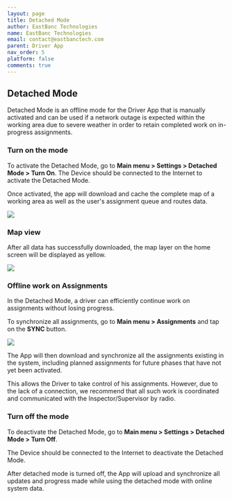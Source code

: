 ```yaml
---
layout: page
title: Detached Mode
author: EastBanc Technologies
name: EastBanc Technologies
email: contact@eastbanctech.com
parent: Driver App
nav_order: 5
platform: false
comments: true
---
```



## Detached Mode

Detached Mode is an offline mode for the Driver App that is manually activated and can be used if a network outage is expected within the working area due to severe weather in order to retain completed work on in-progress assignments.


### Turn on the mode

To activate the Detached Mode, go to **Main menu > Settings > Detached Mode > Turn On**. 
The Device should be connected to the Internet to activate the Detached Mode.

Once activated, the app will download and cache the complete map of a working area as well as the user's assignment queue and routes data.

<img src="images/driver/da-login-and-navigation/da-detached-mode.png" class="ios width-sm" data-lightbox="1" />


### Map view

After all data has successfully downloaded, the map layer on the home screen will be displayed as yellow.

<img src="images/driver/da-login-and-navigation/da-detached-mode-map.png" class="ios width-sm" data-lightbox="2" />


### Offline work on Assignments

In the Detached Mode, a  driver can efficiently continue work on assignments without losing progress.

To synchronize all assignments, go to **Main menu > Assignments** and tap on the **SYNC** button.

<img src="images/driver/da-login-and-navigation/da-detached-mode-assignments.png" class="ios width-sm" data-lightbox="3" />

The App will then download and synchronize all the assignments existing in the system, including planned assignments for future phases that have not yet been activated.

This allows the Driver to take control of his assignments. However, due to the lack of a connection, we recommend that all such work is coordinated and communicated with the Inspector/Supervisor by radio.

### Turn off the mode

To deactivate the Detached Mode, go to **Main menu > Settings > Detached Mode > Turn Off**. 

The Device should be connected to the Internet to deactivate the Detached Mode.

After detached mode is turned off, the App will upload and synchronize all updates and progress made while using the detached mode with online system data.

